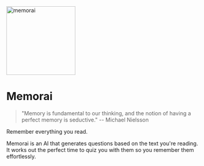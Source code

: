 
 <img src="https://github.com/humanloop/memorai/raw/master/extension/public/icon-512.png" width="180" alt="memorai" >

# Memorai

> "Memory is fundamental to our thinking, and the notion of having a perfect memory is seductive." -- Michael Nielsson


Remember everything you read. 

Memorai is an AI that generates questions based on the text you're reading. It works out the perfect time to quiz you with them so you remember them effortlessly.


